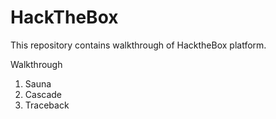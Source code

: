 # HackTheBox

This repository contains walkthrough of HacktheBox platform. 

Walkthrough
1. Sauna
2. Cascade
3. Traceback

